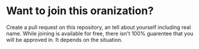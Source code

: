 # Want to join this oranization?
Create a pull request on this repository, an tell about yourself including real name.
While joining is available for free, there isn't 100% guarentee that you will be approved in. It depends on the situation.
